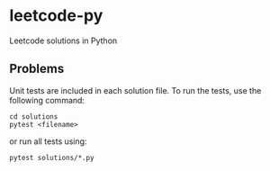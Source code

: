 # leetcode-py
Leetcode solutions in Python

## Problems

Unit tests are included in each solution file. To run the tests, use the following command:
```
cd solutions
pytest <filename>
```

or run all tests using:
```
pytest solutions/*.py
```
